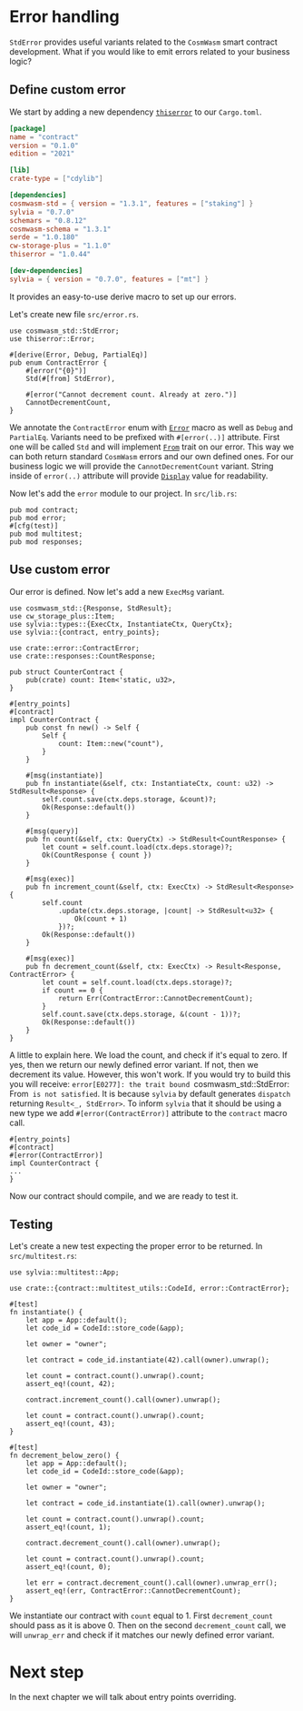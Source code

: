 # Error handling

`StdError` provides useful variants related to the `CosmWasm` smart contract development. What if 
you would like to emit errors related to your business logic?

## Define custom error

We start by adding a new dependency [`thiserror`](https://docs.rs/thiserror/1.0.44/thiserror/) to
our `Cargo.toml`.

```toml
[package]
name = "contract"
version = "0.1.0"
edition = "2021"

[lib]
crate-type = ["cdylib"]

[dependencies]
cosmwasm-std = { version = "1.3.1", features = ["staking"] }
sylvia = "0.7.0"
schemars = "0.8.12"
cosmwasm-schema = "1.3.1"
serde = "1.0.180"
cw-storage-plus = "1.1.0"
thiserror = "1.0.44"

[dev-dependencies]
sylvia = { version = "0.7.0", features = ["mt"] }
```

It provides an easy-to-use derive macro to set up our errors.

Let's create new file `src/error.rs`.

```rust,noplayground
use cosmwasm_std::StdError;
use thiserror::Error;

#[derive(Error, Debug, PartialEq)]
pub enum ContractError {
    #[error("{0}")]
    Std(#[from] StdError),

    #[error("Cannot decrement count. Already at zero.")]
    CannotDecrementCount,
}
```

We annotate the `ContractError` enum with [`Error`](https://docs.rs/thiserror/1.0.44/thiserror/derive.Error.html)
macro as well as `Debug` and `PartialEq`. Variants need to be prefixed with `#[error(..)]` attribute.
First one will be called `Std` and will implement [`From`](https://doc.rust-lang.org/std/convert/trait.From.html) trait on our error. This way we can both
return standard `CosmWasm` errors and our own defined ones. For our business logic we will provide 
the `CannotDecrementCount` variant. String inside of `error(..)` attribute will provide 
[`Display`](https://doc.rust-lang.org/std/fmt/trait.Display.html) value for readability.

Now let's add the `error` module to our project. In `src/lib.rs`:

```rust,noplayground
pub mod contract;
pub mod error;
#[cfg(test)]
pub mod multitest;
pub mod responses;
```

## Use custom error

Our error is defined. Now let's add a new `ExecMsg` variant.

```rust,noplayground
use cosmwasm_std::{Response, StdResult};
use cw_storage_plus::Item;
use sylvia::types::{ExecCtx, InstantiateCtx, QueryCtx};
use sylvia::{contract, entry_points};

use crate::error::ContractError;
use crate::responses::CountResponse;

pub struct CounterContract {
    pub(crate) count: Item<'static, u32>,
}

#[entry_points]
#[contract]
impl CounterContract {
    pub const fn new() -> Self {
        Self {
            count: Item::new("count"),
        }
    }

    #[msg(instantiate)]
    pub fn instantiate(&self, ctx: InstantiateCtx, count: u32) -> StdResult<Response> {
        self.count.save(ctx.deps.storage, &count)?;
        Ok(Response::default())
    }

    #[msg(query)]
    pub fn count(&self, ctx: QueryCtx) -> StdResult<CountResponse> {
        let count = self.count.load(ctx.deps.storage)?;
        Ok(CountResponse { count })
    }

    #[msg(exec)]
    pub fn increment_count(&self, ctx: ExecCtx) -> StdResult<Response> {
        self.count
            .update(ctx.deps.storage, |count| -> StdResult<u32> {
                Ok(count + 1)
            })?;
        Ok(Response::default())
    }

    #[msg(exec)]
    pub fn decrement_count(&self, ctx: ExecCtx) -> Result<Response, ContractError> {
        let count = self.count.load(ctx.deps.storage)?;
        if count == 0 {
            return Err(ContractError::CannotDecrementCount);
        }
        self.count.save(ctx.deps.storage, &(count - 1))?;
        Ok(Response::default())
    }
}
```

A little to explain here. We load the count, and check if it's equal to zero. If yes, then we return
our newly defined error variant. If not, then we decrement its value.
However, this won't work. If you would try to build this you will receive:
`error[E0277]: the trait bound `cosmwasm_std::StdError: From<ContractError>` is not satisfied`.
It is because `sylvia` by default generates `dispatch` returning `Result<_, StdError>`. To 
inform `sylvia` that it should be using a new type we add `#[error(ContractError)]` attribute to 
the `contract` macro call.

```rust,noplayground
#[entry_points]
#[contract]
#[error(ContractError)]
impl CounterContract {
...
}
```

Now our contract should compile, and we are ready to test it.

## Testing

Let's create a new test expecting the proper error to be returned. In `src/multitest.rs`:

```rust,noplayground
use sylvia::multitest::App;

use crate::{contract::multitest_utils::CodeId, error::ContractError};

#[test]
fn instantiate() {
    let app = App::default();
    let code_id = CodeId::store_code(&app);

    let owner = "owner";

    let contract = code_id.instantiate(42).call(owner).unwrap();

    let count = contract.count().unwrap().count;
    assert_eq!(count, 42);

    contract.increment_count().call(owner).unwrap();

    let count = contract.count().unwrap().count;
    assert_eq!(count, 43);
}

#[test]
fn decrement_below_zero() {
    let app = App::default();
    let code_id = CodeId::store_code(&app);

    let owner = "owner";

    let contract = code_id.instantiate(1).call(owner).unwrap();

    let count = contract.count().unwrap().count;
    assert_eq!(count, 1);

    contract.decrement_count().call(owner).unwrap();

    let count = contract.count().unwrap().count;
    assert_eq!(count, 0);

    let err = contract.decrement_count().call(owner).unwrap_err();
    assert_eq!(err, ContractError::CannotDecrementCount);
}
```

We instantiate our contract with `count` equal to 1. First `decrement_count` should pass as it is
above 0. Then on the second `decrement_count` call, we will `unwrap_err` and check if it matches our 
newly defined error variant.

# Next step

In the next chapter we will talk about entry points overriding.
